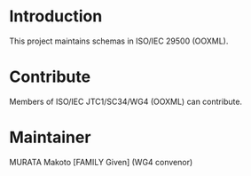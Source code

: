 # Introduction
This project maintains schemas in ISO/IEC 29500 (OOXML).



# Contribute

Members of ISO/IEC JTC1/SC34/WG4 (OOXML) can contribute.

# Maintainer

MURATA Makoto [FAMILY Given] (WG4 convenor)

